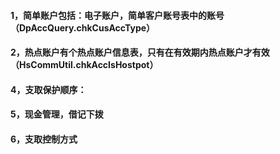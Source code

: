 #### 1，简单账户包括：电子账户，简单客户账号表中的账号（DpAccQuery.chkCusAccType）
#### 2，热点账户有个热点账户信息表，只有在有效期内热点账户才有效（HsCommUtil.chkAccIsHostpot）
#### 4，支取保护顺序：
#### 5，现金管理，借记下拨
#### 6，支取控制方式

